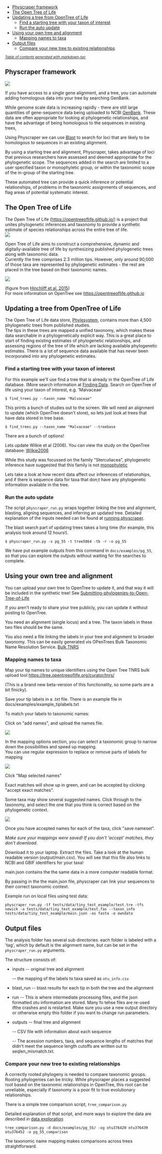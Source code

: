 - [Physcraper framework](#physcraper-framework)
- [The Open Tree of Life](#the-open-tree-of-life)
- [Updating a tree from OpenTree of Life](#updating-a-tree-from-opentree-of-life)
  * [Find a starting tree with your taxon of interest](#find-a-starting-tree-with-your-taxon-of-interest)
  * [Run the auto update](#run-the-auto-update)
- [Using your own tree and alignment](#using-your-own-tree-and-alignment)
  * [Mapping names to taxa](#mapping-names-to-taxa)
- [Output files](#output-files)
  * [Compare your new tree to existing relationships](#compare-your-new-tree-to-existing-relationships)

<small><i><a href='http://ecotrust-canada.github.io/markdown-toc/'>Table of contents generated with markdown-toc</a></i></small>


## Physcraper framework

![](../img/schematic.svg)  

If you have access to a single gene alignment, and a tree, you can automate adding homologous data into your tree by searching GenBank.

While genome scale data is increasing rapidly - there are still large quantities of gene-sequence data being uploaded to NCBI [GenBank](https://www.ncbi.nlm.nih.gov/genbank/statistics/).
These data are often appropriate for looking at phylogenetic relationships, and have the advantage of being homologous to the sequences in existing trees,

Using Physcraper we can use [Blast](https://blast.ncbi.nlm.nih.gov/Blast.cgi) to search for loci that are likely to be homologous to sequences in an existing alignment.

By using a starting tree and alignment, Physcraper, takes advantage of loci that previous researchers have assessed and deemed appropriate for the phylogenetic scope.
The sequences added in the search are limited to a user specified taxon or monophyletic group, or within the taxonomic scope of the in-group of the starting tree.

These automated tree can provide a quick inference or potential relationships, of problems in the taxonomic assignments of sequences, and flag areas of potential systematic interest.


## The Open Tree of Life

The Open Tree of Life (https://opentreeoflife.github.io/) is a project that unites phylogenetic inferences and taxonomy to provide a synthetic estimate of species relationships across the entire tree of life.  
![](../img/otol_logo.png)  


Open Tree of Life aims to construct a comprehensive, dynamic and digitally-available tree of life by synthesizing published phylogenetic trees along with taxonomic data.  
Currently the tree comprises 2.3 million tips. 
However, only around 90,000 of those taxa are represented by phylogenetic estimates - the rest are placed in the tree based on their taxonomic names.

![](../img/synthtreeleg.svg) 

(figure from [Hinchliff et al. 2015](https://www.pnas.org/content/112/41/12764.short))  
For more information on OpenTree see https://opentreeoflife.github.io


## Updating a tree from OpenTree of Life

The Open Tree of Life data store, [Phylesystem](https://academic.oup.com/bioinformatics/article/31/17/2794/183373), contains more than 4,500 phylogenetic trees from published studies.  
The tips in these trees are mapped a unified taxonomy, which makes these data searchable in a phylogenetically explicit way.
This is a great place to start of finding existing estimates of phylogenetic relationships, 
and assessing regions of the tree of life which are lacking available phylogenetic estimates.
There is a lot of sequence data available that has never been incorporated into any phylogenetic estimates.


### Find a starting tree with your taxon of interest


For this example we'll use find a tree that is already in the OpenTree of Life database. (More search information at [Finding Data](https://physcraper.readthedocs.io/en/latest/find_trees.html).
Search on OpenTree of life using your taxon of interest, e.g. 'Malvaceae'

    $ find_trees.py --taxon_name "Malvaceae"

This prints a bunch of studies out to the screen. We will need an alignment to update (which OpenTree doesn't store), so lets just look at trees that have data stored in tree base.

    $ find_trees.py --taxon_name "Malvaceae" --treebase

There are a bunch of options!

Lets update Wilkie et al (2006). 
You can view the study on the OpenTree database: [Wilkie2006](https://tree.opentreeoflife.org/curator/study/view/pg_55)

While this study was focussed on the family "Sterculiacea",
phylogenetic inference have suggested that this family is not [monophyletic]((https://tree.opentreeoflife.org/opentree/argus/ottol@996482))

Lets take a look at how recent data affect our inferences of relationships, and if there is sequence data for taxa that don;t have any phylogenetic information available in the tree.

### Run the auto update

The script `physcraper_run.py` wraps together linking the tree and alignment, blasting, aligning sequences, and inferring an updated tree.
Detailed explanation of the inputs needed can be found at [running physcraper](https://physcraper.readthedocs.io/en/latest/physcraper_run.html).

The blast search part of updating trees takes a long time (for example, this analysis took around 12 hours!).


    $ physcraper_run.py -s pg_55 -t tree5864 -tb -r -o pg_55


We have put example outputs from this command in `docs/examples/pg_55`, so that you can explore the outputs without waiting for the searches to complete.

## Using your own tree and alignment

You can upload your own tree to OpenTree to update it, and that way it will be included in the synthetic tree!
See [Submitting-phylogenies-to-Open-Tree-of-Life](https://github.com/OpenTreeOfLife/opentree/wiki/Submitting-phylogenies-to-Open-Tree-of-Life)

If you aren't ready to share your tree publicly, you can update it without posting to OpenTree.

You need an alignment (single locus) and a tree. The taxon labels in these two files should be the same.  

You also need a file linking the labels in your tree and alignment to broader taxonomy. This can be easily generated vis OPenTrees Bulk Taxonomic Name Resolution Service. [Bulk TNRS](https://tree.opentreeoflife.org/curator/tnrs/)

### Mapping names to taxa

Map your tip names to unique identifiers using the Open Tree TNRS bulk upload tool https://tree.opentreeoflife.org/curator/tnrs/

(This is a brand new beta-version of this functionality, so some parts are a bit finicky).

Save your tip labels in a .txt file. There is an example file in docs/examples/example_tiplabels.txt

To match your labels to taxonomic names:

Click on "add names", and upload the names file.  

![](../img/TNRS1.png)

In the mapping options section, you can select a taxonomic group to narrow down the possibilities and speed up mapping.  
You can use regular expression to replace  or remove parts of labels for mapping


![](../img/TNRS2.png)

Click "Map selected names"


Exact matches will show up in green, and can be accepted by clicking "accept exact matches".

Some taxa may show several suggested names. Click through to the taxonomy, and select the one that you think is correct based on the phylogenetic context. 

![](../img/TNRS3.png)

Once you have accepted names for each of the taxa, click "save nameset".

*Make sure your mappings were saved! If you don't 'accept' matches, they don't download.*

Download it to your laptop.
Extract the files.
Take a look at the human readable version (output/main.csv). You will see that this file also links to NCBI and GBIF identifiers for your taxa!

main.json contains the the same data in a more computer readable format.

By passing in the the main.json file, physcraper can link your sequences to their correct taxonomic context.

Example run on local files using test data:

    physcraper_run.py -tf tests/data/tiny_test_example/test.tre -tfs newick -a tests/data/tiny_test_example/test.fas --taxon_info tests/data/tiny_test_example/main.json -as fasta -o owndata


## Output files

The analysis folder has several sub directories.
each folder is labeled with a 'tag', which by default is the alignment name, but can be set in the `physcraper_run.py` arguments.

The structure consists of:

-  inputs
    -- original tree and alignment

    -- the mapping of the labels to taxa saved as `otu_info.csv`

-  blast_run
    -- blast results for each tip in both the tree and the alignment

-  run
   -- This is where intermediate processing files, and the json formatted otu information are stored. Many fo tehse files are re-used ifthe crashes and is restarted. Make sure you use a new output directory or otherwise empty this folder if you want to change run parameters.

- outputs
   -- final tree and alignment
   
   -- CSV file with information about each sequence

   -- The acession numbers, taxa, and sequence lengths of matches that didn't meet the sequence length cutoffs are written out to seqlen_mismatch.txt.


### Compare your new tree to existing relationships

A correctly rooted phylogeny is needed to compare taxonomic groups.
Rooting phylogenies can be tricky. While physcraper places a suggested root based on the taxonomic relationships in OpenTree, 
this root can be unreliable, especially if taxonomy is a poor fit to true evolutionary relationships.

There is a simple tree comparison script, `tree_comparison.py`

Detailed explanation of that script, and more ways to explore the data are described in [data exploration](https://physcraper.readthedocs.io/en/latest/data_exploration.html)


    tree_comparison.py -d docs/examples/pg_55/ -og otu376420 otu376439 otu376452 -o pg_55_comparison


The taxonomic name mapping makes comparisons across trees straightforward.  
